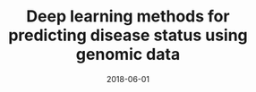 ---
title: "Deep learning methods for predicting disease status using genomic data"
collection: manuscripts
permalink: 
date: 2018-06-01
venue: 'Journal of Biometrics &amp; Biostatistics'
paperurl: 'https://pmc.ncbi.nlm.nih.gov/articles/PMC6530791/'
authors: 'Qianfan Wu, Adel Boueiz, Alican Bozkurt, Aria Masoomi, et al.'
---